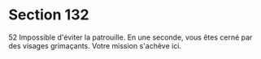 # Section 132

52
Impossible d'éviter la patrouille. En une seconde, vous êtes cerné
par des visages grimaçants. Votre mission s'achève ici.